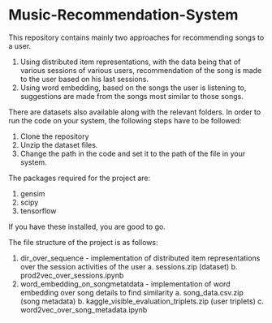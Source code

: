 # Music-Recommendation-System
This repository contains mainly two approaches for recommending songs to a user.
1. Using distributed item representations, with the data being that of various sessions of various users, recommendation of the song is made to the user based on his last sessions.
2. Using word embedding, based on the songs the user is listening to, suggestions are made from the songs most similar to those songs.

There are datasets also available along with the relevant folders.
In order to run the code on your system, the following steps have to be followed:
1. Clone the repository
2. Unzip the dataset files.
3. Change the path in the code and set it to the path of the file in your system.

The packages required for the project are:
1. gensim
2. scipy
3. tensorflow

If you have these installed, you are good to go.

The file structure of the project is as follows:
1. dir_over_sequence - implementation of distributed item representations over the session activities of the user
	a. sessions.zip (dataset)
	b. prod2vec_over_sessions.ipynb
2. word_embedding_on_songmetatdata - implementation of word embedding over song details to find similarity
	a. song_data.csv.zip (song metadata)
	b. kaggle_visible_evaluation_triplets.zip (user triplets)
	c. word2vec_over_song_metadata.ipynb

